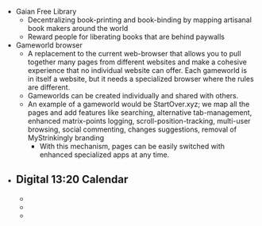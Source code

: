 - Gaian Free Library
	- Decentralizing book-printing and book-binding by mapping artisanal book makers around the world
	- Reward people for liberating books that are behind paywalls
- Gameworld browser
	- A replacement to the current web-browser that allows you to pull together many pages from different websites and make a cohesive experience that no individual website can offer. Each gameworld is in itself a website, but it needs a specialized browser where the rules are different.
	- Gameworlds can be created individually and shared with others.
	- An example of a gameworld would be StartOver.xyz; we map all the pages and add features like searching, alternative tab-management, enhanced matrix-points logging, scroll-position-tracking, multi-user browsing, social commenting, changes suggestions, removal of MyStrinkingly branding
		- With this mechanism, pages can be easily switched with enhanced specialized apps at any time.
- Digital 13:20 Calendar
	-
	-
	-
	-